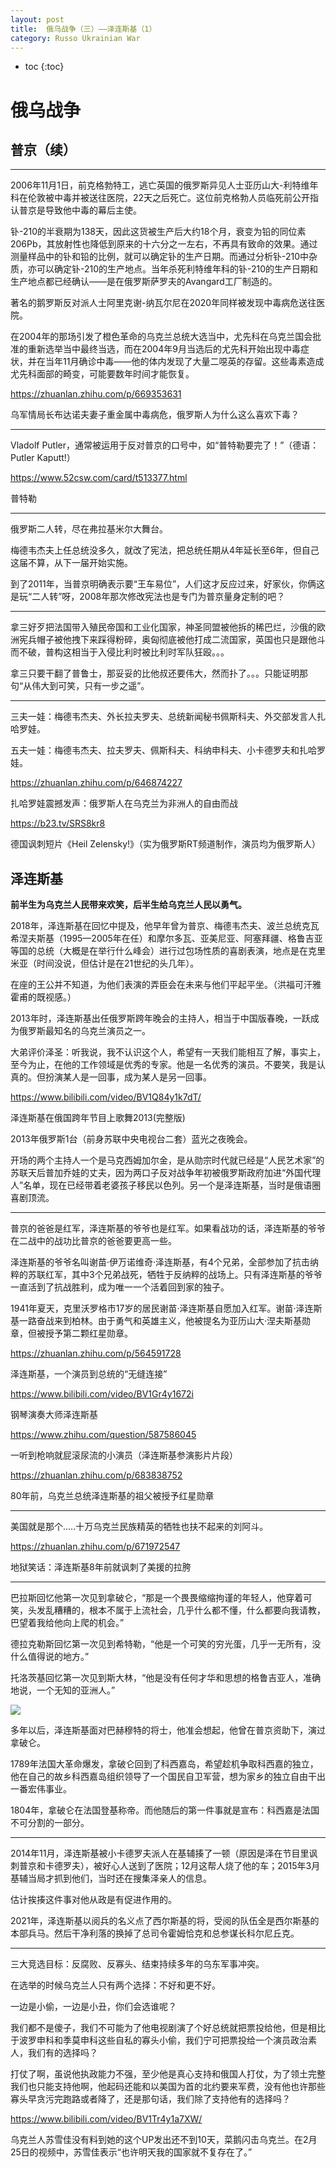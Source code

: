 ```yaml
---
layout: post
title:  俄乌战争（三）——泽连斯基（1）
category: Russo Ukrainian War 
---
```


* toc
{:toc}

# 俄乌战争

## 普京（续）


---

2006年11月1日，前克格勃特工，逃亡英国的俄罗斯异见人士亚历山大-利特维年科在伦敦被中毒并被送往医院，22天之后死亡。这位前克格勃人员临死前公开指认普京是导致他中毒的幕后主使。

钋-210的半衰期为138天，因此这货被生产后大约18个月，衰变为铅的同位素206Pb，其放射性也降低到原来的十六分之一左右，不再具有致命的效果。通过测量样品中的钋和铅的比例，就可以确定钋的生产日期。而通过分析钋-210中杂质，亦可以确定钋-210的生产地点。当年杀死利特维年科的钋-210的生产日期和生产地点都已经确认——是在俄罗斯萨罗夫的Avangard工厂制造的。

著名的鹅罗斯反对派人士阿里克谢-纳瓦尔尼在2020年同样被发现中毒病危送往医院。

在2004年的那场引发了橙色革命的乌克兰总统大选当中，尤先科在乌克兰国会批准的重新选举当中最终当选，而在2004年9月当选后的尤先科开始出现中毒症状，并在当年11月确诊中毒——他的体内发现了大量二噁英的存留。这些毒素造成尤先科面部的畸变，可能要数年时间才能恢复。

https://zhuanlan.zhihu.com/p/669353631

乌军情局长布达诺夫妻子重金属中毒病危，俄罗斯人为什么这么喜欢下毒？

---

Vladolf Putler，通常被运用于反对普京的口号中，如“普特勒要完了！”（德语：Putler Kaputt!）

https://www.52csw.com/card/t513377.html

普特勒

---

俄罗斯二人转，尽在弗拉基米尔大舞台。

梅德韦杰夫上任总统没多久，就改了宪法，把总统任期从4年延长至6年，但自己这届不算，从下一届开始实施。

到了2011年，当普京明确表示要“王车易位”，人们这才反应过来，好家伙，你俩这是玩“二人转”呀，2008年那次修改宪法也是专门为普京量身定制的吧？

---

拿三好歹把法国带入殖民帝国和工业化国家，神圣同盟被他拆的稀巴烂，沙俄的欧洲宪兵帽子被他拽下来踩得粉碎，奥匈彻底被他打成二流国家，英国也只是跟他斗而不破，普构这相当于入侵比利时被比利时军队狂殴。。。

拿三只要干翻了普鲁士，那妥妥的比他叔还要伟大，然而扑了。。。只能证明那句“从伟大到可笑，只有一步之遥”。

---

三夫一娃：梅德韦杰夫、外长拉夫罗夫、总统新闻秘书佩斯科夫、外交部发言人扎哈罗娃。

五夫一娃：梅德韦杰夫、拉夫罗夫、佩斯科夫、科纳申科夫、小卡德罗夫和扎哈罗娃。

https://zhuanlan.zhihu.com/p/646874227

扎哈罗娃震撼发声：俄罗斯人在乌克兰为非洲人的自由而战

https://b23.tv/SRS8kr8

德国讽刺短片《Heil Zelensky!》（实为俄罗斯RT频道制作，演员均为俄罗斯人）

## 泽连斯基

**前半生为乌克兰人民带来欢笑，后半生给乌克兰人民以勇气。**

2018年，泽连斯基在回忆中提及，他早年曾为普京、梅德韦杰夫、波兰总统克瓦希涅夫斯基（1995—2005年在任）和摩尔多瓦、亚美尼亚、阿塞拜疆、格鲁吉亚等国的总统（大概是在举行什么峰会）进行过包场性质的喜剧表演，地点是在克里米亚（时间没说，但估计是在21世纪的头几年）。

在座的王公并不知道，为他们表演的弄臣会在未来与他们平起平坐。（洪福可汗雅霍甫的既视感。）

2013年时，泽连斯基出任俄罗斯跨年晚会的主持人，相当于中国版春晚，一跃成为俄罗斯最知名的乌克兰演员之一。

大弟评价泽圣：听我说，我不认识这个人，希望有一天我们能相互了解，事实上，至今为止，在他的工作领域是优秀的专家。他是一名优秀的演员。不要笑，我是认真的。但扮演某人是一回事，成为某人是另一回事。

https://www.bilibili.com/video/BV1Q84y1k7dT/

泽连斯基在俄国跨年节目上歌舞2013(完整版)

2013年俄罗斯1台（前身苏联中央电视台二套）蓝光之夜晚会。

开场的两个主持人一个是马克西姆加尔金，是从勋宗时代就已经是“人民艺术家”的苏联天后普加乔娃的丈夫，因为两口子反对战争年初被俄罗斯政府加进“外国代理人”名单，现在已经带着老婆孩子移民以色列。另一个是泽连斯基，当时是俄语圈喜剧顶流。

---

普京的爸爸是红军，泽连斯基的爷爷也是红军。如果看战功的话，泽连斯基的爷爷在二战中的战功比普京的爸爸要更高一些。

泽连斯基的爷爷名叫谢苗·伊万诺维奇·泽连斯基，有4个兄弟，全部参加了抗击纳粹的苏联红军，其中3个兄弟战死，牺牲于反纳粹的战场上。只有泽连斯基的爷爷一直活到了抗战胜利，成为唯一一个活着回到家的独子。

1941年夏天，克里沃罗格市17岁的居民谢苗·泽连斯基自愿加入红军。谢苗·泽连斯基一路奋战来到柏林。由于勇气和英雄主义，他被提名为亚历山大·涅夫斯基勋章，但被授予第二颗红星勋章。

https://zhuanlan.zhihu.com/p/564591728

泽连斯基，一个演员到总统的“无缝连接”

https://www.bilibili.com/video/BV1Gr4y1672i

钢琴演奏大师泽连斯基

https://www.zhihu.com/question/587586045

一听到枪响就屁滚尿流的小演员（泽连斯基参演影片片段）

https://zhuanlan.zhihu.com/p/683838752

80年前，乌克兰总统泽连斯基的祖父被授予红星勋章

---

美国就是那个.....十万乌克兰民族精英的牺牲也扶不起来的刘阿斗。

https://zhuanlan.zhihu.com/p/671972547

地狱笑话：泽连斯基8年前就讽刺了美援的拉胯

---

巴拉斯回忆他第一次见到拿破仑，“那是一个畏畏缩缩拘谨的年轻人，他穿着可笑，头发乱糟糟的，根本不属于上流社会，几乎什么都不懂，什么都要向我请教，巴望着我给他向上爬的机会。”

德拉克勒斯回忆第一次见到希特勒，“他是一个可笑的穷光蛋，几乎一无所有，没什么值得说的地方。”

托洛茨基回忆第一次见到斯大林，“他是没有任何才华和思想的格鲁吉亚人，准确地说，一个无知的亚洲人。”

![](/images/img5/zelensky_2.jpg)

多年以后，泽连斯基面对巴赫穆特的将士，他准会想起，他曾在普京资助下，演过拿破仑。

1789年法国大革命爆发，拿破仑回到了科西嘉岛，希望趁机争取科西嘉的独立，他在自己的故乡科西嘉岛组织领导了一个国民自卫军营，想为家乡的独立自由干出一番宏伟事业。

1804年，拿破仑在法国登基称帝。而他随后的第一件事就是宣布：科西嘉是法国不可分割的一部分。

---

2014年11月，泽连斯基被小卡德罗夫派人在基辅揍了一顿（原因是泽在节目里讽刺普京和卡德罗夫），被好心人送到了医院；12月这帮人烧了他的车；2015年3月基辅当局才抓到他们，当时还在搜集泽亲人的信息。

估计挨揍这件事对他从政是有促进作用的。

2021年，泽连斯基以阅兵的名义点了西尔斯基的将，受阅的队伍全是西尔斯基的本部兵马。然后干净利落的换掉了总司令霍姆恰克和总参谋长科尔尼丘克。

---

三大竞选目标：反腐败、反寡头、结束持续多年的乌东军事冲突。

在选举的时候乌克兰人只有两个选择：不好和更不好。

一边是小偷，一边是小丑，你们会选谁呢？

我们都不是傻子，我们不可能为了他电视剧演了个好总统就把票投给他，但是相比于波罗申科和季莫申科这些自私的寡头小偷，我们宁可把票投给一个演员政治素人，我们有的选择吗？

打仗了啊，虽说他执政能力不强，至少他是真心支持和俄国人打仗，为了领土完整我们也只能支持他啊，他起码还能和以美国为首的北约要来军费，没有他也许那些寡头早贪污完跑路或者降了，还是那句话，我们除了支持他有的选择吗？

https://www.bilibili.com/video/BV1Tr4y1a7XW/

乌克兰人苏雪佳没有料到她的这个UP发出还不到10天，菜鹅闪击乌克兰。在2月25日的视频中，苏雪佳表示“也许明天我的国家就不复存在了。”
